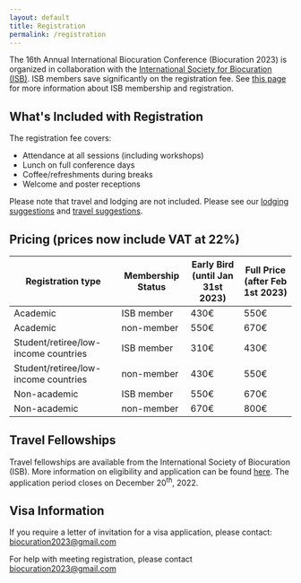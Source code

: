 ```yaml
---
layout: default
title: Registration
permalink: /registration
---
```


The 16th Annual International Biocuration Conference (Biocuration 2023) is organized in collaboration with
the [International Society for Biocuration (ISB)](https://www.biocuration.org/). ISB members save significantly on the
registration fee. See [this page](https://www.biocuration.org/membership/join-isb/) for more information about ISB
membership and
registration.

## What's Included with Registration

The registration fee covers:

- Attendance at all sessions (including workshops)
- Lunch on full conference days
- Coffee/refreshments during breaks
- Welcome and poster receptions

Please note that travel and lodging are not included. Please see our
[lodging suggestions](lodging) and [travel suggestions](travel).

## Pricing (prices now include VAT at 22%)

| Registration type                    | Membership Status | Early Bird (until Jan 31st 2023)  | Full Price (after Feb 1st 2023)  |
|--------------------------------------|-------------------|-------------|-------------|
| Academic                             | ISB member        | 430€        | 550€        |
| Academic                             | non-member        | 550€        | 670€        |
| Student/retiree/low-income countries | ISB member        | 310€        | 430€        |
| Student/retiree/low-income countries | non-member        | 430€        | 550€        |
| Non-academic                         | ISB member        | 550€        | 670€        |
| Non-academic                         | non-member        | 670€        | 800€        |

## Travel Fellowships

Travel fellowships are available from the International Society of Biocuration (ISB).
More information on eligibility and application can be found [here](https://www.biocuration.org/travel-fellowship).
The application period closes on December 20<sup>th</sup>, 2022.

## Visa Information

If you require a letter of invitation for a visa application, please
contact: [biocuration2023@gmail.com](mailto:biocuration2023@gmail.com)

For help with meeting registration, please contact [biocuration2023@gmail.com](mailto:biocuration2023@gmail.com)
